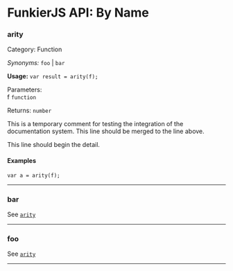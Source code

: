 # FunkierJS API: By Name #

### arity ###
Category: Function

*Synonyms:* `foo` | `bar`

**Usage:** `var result = arity(f);`

Parameters:  
f `function`

Returns: `number`

This is a temporary comment for testing the integration of the documentation system.
This line should be merged to the line above.

This line should begin the detail.

#### Examples ####
    var a = arity(f);
***
### bar ###
See [`arity`](#arity)
***
### foo ###
See [`arity`](#arity)
***
